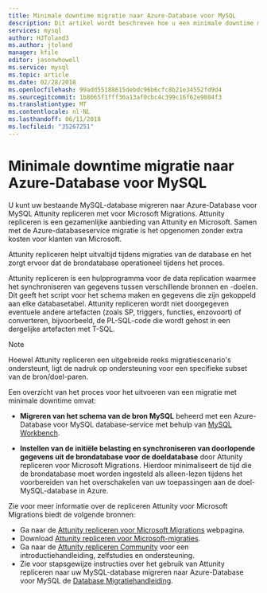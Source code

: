 ```yaml
---
title: Minimale downtime migratie naar Azure-Database voor MySQL
description: Dit artikel wordt beschreven hoe u een minimale downtime migratie van een MySQL-database naar Azure-Database voor MySQL uitvoert en het instellen van de eerste belasting en synchroniseren van doorlopende gegevens uit de brondatabase naar de doeldatabase Attunity repliceren met voor Microsoft Migraties.
services: mysql
author: HJToland3
ms.author: jtoland
manager: kfile
editor: jasonwhowell
ms.service: mysql
ms.topic: article
ms.date: 02/28/2018
ms.openlocfilehash: 99add55188615debdc96b6cfc8b21e34552fd9d4
ms.sourcegitcommit: 1b8665f1fff36a13af0cbc4c399c16f62e9884f3
ms.translationtype: MT
ms.contentlocale: nl-NL
ms.lasthandoff: 06/11/2018
ms.locfileid: "35267251"
---
```

# <a name="minimal-downtime-migration-to-azure-database-for-mysql"></a>Minimale downtime migratie naar Azure-Database voor MySQL
U kunt uw bestaande MySQL-database migreren naar Azure-Database voor MySQL Attunity repliceren met voor Microsoft Migrations. Attunity repliceren is een gezamenlijke aanbieding van Attunity en Microsoft. Samen met de Azure-databaseservice migratie is het opgenomen zonder extra kosten voor klanten van Microsoft. 

Attunity repliceren helpt uitvaltijd tijdens migraties van de database en het zorgt ervoor dat de brondatabase operationeel tijdens het proces.

Attunity repliceren is een hulpprogramma voor de data replication waarmee het synchroniseren van gegevens tussen verschillende bronnen en -doelen. Dit geeft het script voor het schema maken en gegevens die zijn gekoppeld aan elke databasetabel. Attunity repliceren wordt niet doorgegeven eventuele andere artefacten (zoals SP, triggers, functies, enzovoort) of converteren, bijvoorbeeld, de PL-SQL-code die wordt gehost in een dergelijke artefacten met T-SQL.

> [!NOTE]
> Hoewel Attunity repliceren een uitgebreide reeks migratiescenario's ondersteunt, ligt de nadruk op ondersteuning voor een specifieke subset van de bron/doel-paren.

Een overzicht van het proces voor het uitvoeren van een migratie met minimale downtime omvat:

* **Migreren van het schema van de bron MySQL** beheerd met een Azure-Database voor MySQL database-service met behulp van [MySQL Workbench](https://www.mysql.com/products/workbench/).

* **Instellen van de initiële belasting en synchroniseren van doorlopende gegevens uit de brondatabase voor de doeldatabase** door Attunity repliceren voor Microsoft Migrations. Hierdoor minimaliseert de tijd die de brondatabase moet worden ingesteld als alleen-lezen tijdens het voorbereiden van het overschakelen van uw toepassingen aan de doel-MySQL-database in Azure.

Zie voor meer informatie over de repliceren Attunity voor Microsoft Migrations biedt de volgende bronnen:
 - Ga naar de [Attunity repliceren voor Microsoft Migrations](https://aka.ms/attunity-replicate) webpagina.
 - Download [Attunity repliceren voor Microsoft-migraties](http://discover.attunity.com/download-replicate-microsoft-lp6657.html).
 - Ga naar de [Attunity repliceren Community](https://aka.ms/attunity-community) voor een introductiehandleiding, zelfstudies en ondersteuning.
 - Zie voor stapsgewijze instructies over het gebruik van Attunity repliceren naar uw MySQL-database migreren naar Azure-Database voor MySQL de [Database Migratiehandleiding](https://datamigration.microsoft.com/scenario/mysql-to-azuremysql).